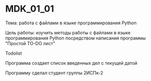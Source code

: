 # MDK_01_01


Тема: работа с файлами в языке программирования Python

Цель работы: изучить методы работы с файлами в языке программирования Python посредством написания программы "Простой TO-DO лист"

Todolist

Программа создает список введенных дел с текущей датой

Программу сделал студент группы 2ИСПк-2
